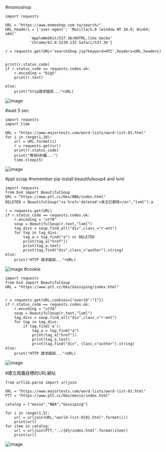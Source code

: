 #momoshop
```
import requests

URL = "https://www.momoshop.com.tw/search/"
URL_headers = {'user-agent': 'Mozilla/5.0 (window NT 10.0; Win64; x64)'
           'AppleWebKit/537.36(KHTML,like Gecko'
           'Chrome/63.0.3239.132 Safari/537.36'}

r = requests.get(URL+'searchShop.jsp?keyword=HTC',headers=URL_headers)


print(r.status_code)
if r.status_code == requests.codes.ok:
    r.encoding = "big5"
    print(r.text)

else:
    print("http請求錯誤..."+URL)
```
![image](https://github.com/kampfcl3/pyhon_WebScrapying/blob/main/pic/1q.png)


#wait 5 sec
```
import requests
import time

URL = "https://www.majortests.com/word-lists/word-list-01.html"
for i in range(1,10):
    url = URL.format(i)
    r = requests.get(url)
    print(r.status_code)
    print("等待5秒鐘...")
    time.sleep(5)
```
![image](https://github.com/kampfcl3/pyhon_WebScrapying/blob/main/pic/2q.png)

#ppt scrap
#remember pip install beautifulsoup4 and lxml
```
import requests
from bs4 import BeautifulSoup
URL = "https://www.ptt.cc/bbs/NBA/index.html"
DELETED = BeautifulSoup("<a href='deleted'>本文已刪除</a>","lxml").a

r = requests.get(URL)
if r.status_code == requests.codes.ok:
    r.encoding = "utf8"
    soup = BeautifulSoup(r.text,"lxml")
    tag_divs = soup.find_all("div",class_="r-ent")
    for tag in tag_divs:
        tag_a = tag.find("a") or DELETED
        print(tag_a["href"])
        print(tag_a.text)
        print(tag.find("div",class_="author").string)
else:
    print("HTTP 請求錯誤..."+URL)
```

![image](https://github.com/kampfcl3/pyhon_WebScrapying/blob/main/pic/3q.png)
#cookie
```
import requests
from bs4 import BeautifulSoup
URL = "https://www.ptt.cc/bbs/Gossiping/index.html"


r = requests.get(URL,cookies={"over18":"1"})
if r.status_code == requests.codes.ok:
    r.encoding = "utf8"
    soup = BeautifulSoup(r.text,"lxml")
    tag_divs = soup.find_all("div",class_="r-ent")
    for tag in tag_divs:
        if tag.find('a'):
            tag_a = tag.find("a")
            print(tag_a["href"])
            print(tag_a.text)
            print(tag.find("div", class_="author").string)
else:
    print("HTTP 請求錯誤..."+URL)

```

![image](https://github.com/kampfcl3/pyhon_WebScrapying/blob/main/pic/4q.png)

#建立爬蟲目標的URL網址
```
from urllib.parse import urljoin

URL = "https://www.majortests.com/word-lists/word-list-01.html"
PTT = "https://www.ptt.cc/bbs/movie/index.html"

catalog = ["movie","NBA","Gossiping"]

for i in range(1,5):
    url = urljoin(URL,"world-list-0{0}.html".format(i))
    print(url)
for item in catalog:
    url = urljoin(PTT,"../{0}/index.html".format(item))
    print(url)
```

![image](https://github.com/kampfcl3/pyhon_WebScrapying/blob/main/pic/5q.png)

```

```
